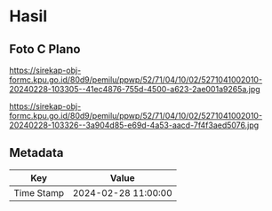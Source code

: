 # Hasil

## Foto C Plano

https://sirekap-obj-formc.kpu.go.id/80d9/pemilu/ppwp/52/71/04/10/02/5271041002010-20240228-103305--41ec4876-755d-4500-a623-2ae001a9265a.jpg

https://sirekap-obj-formc.kpu.go.id/80d9/pemilu/ppwp/52/71/04/10/02/5271041002010-20240228-103326--3a904d85-e69d-4a53-aacd-7f4f3aed5076.jpg


## Metadata

| Key        | Value               |
| ---------- | ------------------- |
| Time Stamp | 2024-02-28 11:00:00 |



